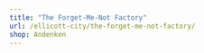 ```yaml
---
title: "The Forget-Me-Not Factory"
url: /ellicott-city/the-forget-me-not-factory/
shop: Andenken
---
```

